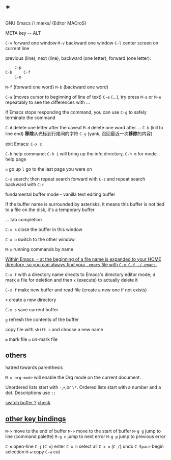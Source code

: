# *

GNU Emacs /ˈiːmæks/ (Editor MACroS)

META key -- ALT

`C-v` forward one window
`M-v` backward one window
`C-l` center screen on current line

previous (line), next (line), backward (one letter), forward (one letter):

```txt
    C-p
C-b     C-f
    C-n
```

`M-f` (forward one word)
`M-b` (backward one word)

`C-a` (moves cursor to beginning of line of text) `C-e` (...), try press `M-a` or `M-e` repeatably to see the differences with ...

If Emacs stops responding the command, you can use `C-g` to safely terminate the command

`C-d` delete one letter after the caveat
`M-d` delete one word after ...
`C-k` (kill to line end) **移除**从光标到行尾间的字符
`C-y` (yank, 召回最近一次**移除**的内容)

exit Emacs: `C-x c`

`C-h` help command; `C-h i` will bring up the info directory, `C-h m` for mode help page

`u` go up
`l` go to the last page you were on

`C-s` search; then repeat search forward with `C-s` and repeat search backward with `C-r`

fundamental buffer mode - vanilla text editing buffer

If the buffer name is surrounded by asterisks, it means this buffer is not tied to a file on the disk, it's a temporary buffer.

... tab completion

`C-x k` close the buffer in this window

`C-x o` switch to the other window

`M-x` running commands by name

[Within Emacs, `~` at the beginning of a file name is expanded to your HOME directory, so you can always find your `.emacs` file with `C-x C-f ~/.emacs`.](https://superuser.com/a/138127/1233932)

`C-x f` with a directory name directs to Emacs's directory editor mode; `d` mark a file for deletion and then `x` (execute) to actually delete it

`C-x f` make new buffer and read file (create a new one if not exists)

`+` create a new directory

`C-x s` save current buffer

`g` refresh the contents of the buffer

copy file with `shift c` and choose a new name

`m` mark file
`u` un-mark file

## others

hatred towards parenthesis

`M-x org-mode` will enable the Org mode on the current document.

Unordered lists start with `-`,`+`,or `\*`. Ordered lists start with a number and a dot. Descriptions use `::`

[switch buffer ?](https://emacs.stackexchange.com/questions/728/how-do-i-switch-buffers-quickly)
[check](https://www.cs.colorado.edu/~main/cs1300/lab/emacs.html)

## [other key bindings](https://caiorss.github.io/Emacs-Elisp-Programming/Keybindings.html)

`M->` move to the end of buffer
`M->` move to the start of buffer
`M-g g` jump to line (command palette)
`M-g n` jump to next error
`M-g p` jump to previous error

`C-o` open-line
`C-j` (`C-m`) enter
`C-x h` select all
`C-x u` (`C-/`) undo
`C-Space` begin selection
`M-w` copy
`C-w` cut
